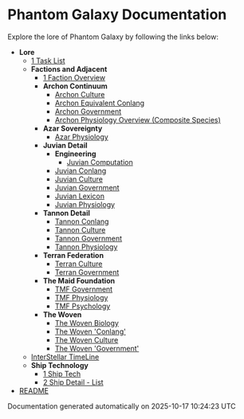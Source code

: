 # Phantom Galaxy Documentation

Explore the lore of Phantom Galaxy by following the links below:

- **Lore**
  - [1 Task List](https://github.com/luckybluejay27/PhantomGalaxy/blob/main/Lore/1%20Task%20List.md)
  - **Factions and Adjacent**
    - [1 Faction Overview](https://github.com/luckybluejay27/PhantomGalaxy/blob/main/Lore/Factions%20and%20Adjacent/1%20Faction%20Overview.md)
    - **Archon Continuum**
      - [Archon Culture](https://github.com/luckybluejay27/PhantomGalaxy/blob/main/Lore/Factions%20and%20Adjacent/Archon%20Continuum/Archon%20Culture.md)
      - [Archon Equivalent Conlang](https://github.com/luckybluejay27/PhantomGalaxy/blob/main/Lore/Factions%20and%20Adjacent/Archon%20Continuum/Archon%20Equivalent%20Conlang.md)
      - [Archon Government](https://github.com/luckybluejay27/PhantomGalaxy/blob/main/Lore/Factions%20and%20Adjacent/Archon%20Continuum/Archon%20Government.md)
      - [Archon Physiology Overview (Composite Species)](https://github.com/luckybluejay27/PhantomGalaxy/blob/main/Lore/Factions%20and%20Adjacent/Archon%20Continuum/Archon%20Physiology%20Overview%20(Composite%20Species).md)
    - **Azar Sovereignty**
      - [Azar Physiology](https://github.com/luckybluejay27/PhantomGalaxy/blob/main/Lore/Factions%20and%20Adjacent/Azar%20Sovereignty/Azar%20Physiology.md)
    - **Juvian Detail**
      - **Engineering**
        - [Juvian Computation](https://github.com/luckybluejay27/PhantomGalaxy/blob/main/Lore/Factions%20and%20Adjacent/Juvian%20Detail/Engineering/Juvian%20Computation.md)
      - [Juvian Conlang](https://github.com/luckybluejay27/PhantomGalaxy/blob/main/Lore/Factions%20and%20Adjacent/Juvian%20Detail/Juvian%20Conlang.md)
      - [Juvian Culture](https://github.com/luckybluejay27/PhantomGalaxy/blob/main/Lore/Factions%20and%20Adjacent/Juvian%20Detail/Juvian%20Culture.md)
      - [Juvian Government](https://github.com/luckybluejay27/PhantomGalaxy/blob/main/Lore/Factions%20and%20Adjacent/Juvian%20Detail/Juvian%20Government.md)
      - [Juvian Lexicon](https://github.com/luckybluejay27/PhantomGalaxy/blob/main/Lore/Factions%20and%20Adjacent/Juvian%20Detail/Juvian%20Lexicon.md)
      - [Juvian Physiology](https://github.com/luckybluejay27/PhantomGalaxy/blob/main/Lore/Factions%20and%20Adjacent/Juvian%20Detail/Juvian%20Physiology.md)
    - **Tannon Detail**
      - [Tannon Conlang](https://github.com/luckybluejay27/PhantomGalaxy/blob/main/Lore/Factions%20and%20Adjacent/Tannon%20Detail/Tannon%20Conlang.md)
      - [Tannon Culture](https://github.com/luckybluejay27/PhantomGalaxy/blob/main/Lore/Factions%20and%20Adjacent/Tannon%20Detail/Tannon%20Culture.md)
      - [Tannon Government](https://github.com/luckybluejay27/PhantomGalaxy/blob/main/Lore/Factions%20and%20Adjacent/Tannon%20Detail/Tannon%20Government.md)
      - [Tannon Physiology](https://github.com/luckybluejay27/PhantomGalaxy/blob/main/Lore/Factions%20and%20Adjacent/Tannon%20Detail/Tannon%20Physiology.md)
    - **Terran Federation**
      - [Terran Culture](https://github.com/luckybluejay27/PhantomGalaxy/blob/main/Lore/Factions%20and%20Adjacent/Terran%20Federation/Terran%20Culture.md)
      - [Terran Government](https://github.com/luckybluejay27/PhantomGalaxy/blob/main/Lore/Factions%20and%20Adjacent/Terran%20Federation/Terran%20Government.md)
    - **The Maid Foundation**
      - [TMF Government](https://github.com/luckybluejay27/PhantomGalaxy/blob/main/Lore/Factions%20and%20Adjacent/The%20Maid%20Foundation/TMF%20Government.md)
      - [TMF Physiology](https://github.com/luckybluejay27/PhantomGalaxy/blob/main/Lore/Factions%20and%20Adjacent/The%20Maid%20Foundation/TMF%20Physiology.md)
      - [TMF Psychology](https://github.com/luckybluejay27/PhantomGalaxy/blob/main/Lore/Factions%20and%20Adjacent/The%20Maid%20Foundation/TMF%20Psychology.md)
    - **The Woven**
      - [The Woven Biology](https://github.com/luckybluejay27/PhantomGalaxy/blob/main/Lore/Factions%20and%20Adjacent/The%20Woven/The%20Woven%20Biology.md)
      - [The Woven 'Conlang'](https://github.com/luckybluejay27/PhantomGalaxy/blob/main/Lore/Factions%20and%20Adjacent/The%20Woven/The%20Woven%20'Conlang'.md)
      - [The Woven Culture](https://github.com/luckybluejay27/PhantomGalaxy/blob/main/Lore/Factions%20and%20Adjacent/The%20Woven/The%20Woven%20Culture.md)
      - [The Woven 'Government'](https://github.com/luckybluejay27/PhantomGalaxy/blob/main/Lore/Factions%20and%20Adjacent/The%20Woven/The%20Woven%20'Government'.md)
  - [InterStellar TimeLine](https://github.com/luckybluejay27/PhantomGalaxy/blob/main/Lore/InterStellar%20TimeLine.md)
  - **Ship Technology**
    - [1 Ship Tech](https://github.com/luckybluejay27/PhantomGalaxy/blob/main/Lore/Ship%20Technology/1%20Ship%20Tech.md)
    - [2 Ship Detail - List](https://github.com/luckybluejay27/PhantomGalaxy/blob/main/Lore/Ship%20Technology/2%20Ship%20Detail%20-%20List.md)
- [README](https://github.com/luckybluejay27/PhantomGalaxy/blob/main/README.md)

Documentation generated automatically on 2025-10-17 10:24:23 UTC
